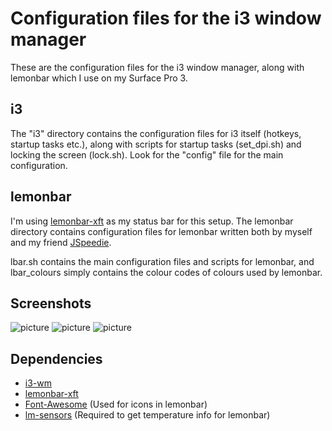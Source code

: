 # Configuration files for the i3 window manager

These are the configuration files for the i3 window manager, along with lemonbar which I use on my Surface Pro 3.

## i3

The "i3" directory contains the configuration files for i3 itself (hotkeys, startup tasks etc.), along with scripts for startup tasks (set_dpi.sh) and locking the screen (lock.sh). Look for the "config" file for the main configuration.

## lemonbar

I'm using [lemonbar-xft](https://github.com/krypt-n/bar) as my status bar for this setup. The lemonbar directory contains configuration files for lemonbar written both by myself and my friend [JSpeedie](https://github.com/JSpeedie/dotfiles).

lbar.sh contains the main configuration files and scripts for lemonbar, and lbar_colours simply contains the colour codes of colours used by lemonbar.

## Screenshots

![picture](http://i.imgur.com/tgxxR5F.jpg)
![picture](http://i.imgur.com/Y9YsZkl.jpg)
![picture](http://i.imgur.com/uFyD7cU.jpg)

## Dependencies

* [i3-wm](https://i3wm.org/)
* [lemonbar-xft](https://github.com/krypt-n/bar)
* [Font-Awesome](https://fortawesome.github.io/Font-Awesome/) (Used for icons in lemonbar)
* [lm-sensors](http://www.linuxfromscratch.org/blfs/view/svn/general/lm_sensors.html) (Required to get temperature info for lemonbar)

